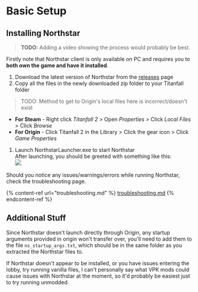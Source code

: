 # Basic Setup

## Installing Northstar

> **TODO:** Adding a video showing the process would probably be best.

Firstly note that Northstar client is only available on PC and requires you to **both own the game and have it installed**.

1. Download the latest version of Northstar from the [releases](https://github.com/R2Northstar/Northstar/releases) page
2. Copy all the files in the newly downloaded zip folder to your Titanfall folder

> TODO: Method to get to Origin's local files here is incorrect/doesn't exist
* **For Steam** - Right click _Titanfall 2_ > Open _Properties_ > Click _Local Files_ > Click _Browse_
* **For Origin** - Click Titanfall 2 in the Library > Click the gear icon > Click _Game Properties_

1. Launch NorthstarLauncher.exe to start Northstar\
   After launching, you should be greeted with something like this:\
   ![](https://raw.githubusercontent.com/R2Northstar/Northstar/main/wiki/titleagreement.png)

Should you notice any issues/warnings/errors while running Northstar, check the troubleshooting page.

{% content-ref url="troubleshooting.md" %}
[troubleshooting.md](troubleshooting.md)
{% endcontent-ref %}

## Additional Stuff

Since Northstar doesn't launch directly through Origin, any startup arguments provided in origin won't transfer over, you'll need to add them to the file `ns_startup_args.txt`, which should be in the same folder as you extracted the Northstar files to.

If Northstar doesn't appear to be installed, or you have issues entering the lobby, try running vanilla files, I can't personally say what VPK mods could cause issues with Northstar at the moment, so it'd probably be easiest just to try running unmodded.
